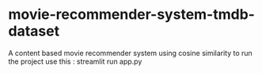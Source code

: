 # movie-recommender-system-tmdb-dataset
A content based movie recommender system using cosine similarity
to run the project use this : streamlit run app.py
